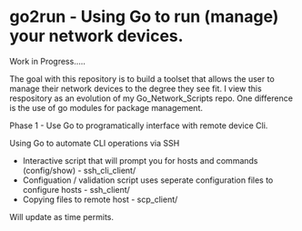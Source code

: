 # go2run - Using Go to run (manage) your network devices.

Work in Progress.....

The goal with this repository is to build a toolset that allows the user to manage their network devices to the degree they see fit.
I view this respository as an evolution of my Go_Network_Scripts repo. One difference is the use of go modules for package management.

Phase 1 - Use Go to programatically interface with remote device Cli.

Using Go to automate CLI operations via SSH

- Interactive script that will prompt you for hosts and commands (config/show) - ssh_cli_client/
- Configuation / validation script uses seperate configuration files to configure hosts - ssh_client/
- Copying files to remote host - scp_client/


Will update as time permits.





